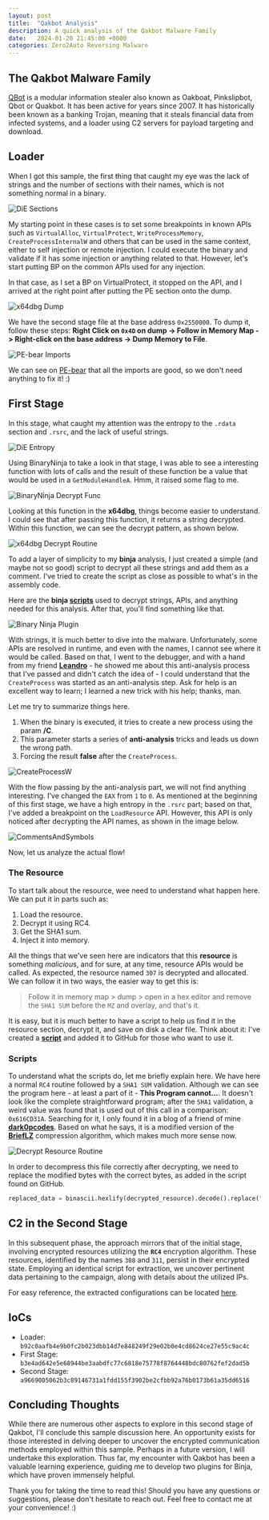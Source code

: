 ```yaml
---
layout: post
title:  "Qakbot Analysis"
description: A quick analysis of the Qakbot Malware Family
date:   2024-01-20 21:45:00 +0000
categories: Zero2Auto Reversing Malware
---
```


## The Qakbot Malware Family
[QBot](https://malpedia.caad.fkie.fraunhofer.de/details/win.qakbot) is a modular information stealer also known as Oakboat, Pinkslipbot, Qbot or Quakbot. It has been active for years since 2007. It has historically been known as a banking Trojan, meaning that it steals financial data from infected systems, and a loader using C2 servers for payload targeting and download. 

## Loader
When I got this sample, the first thing that caught my eye was the lack of strings and the number of sections with their names, which is not something normal in a binary.

![DiE Sections](../assets/images/zero2auto/2024-01-20/die-sections.png)

My starting point in these cases is to set some breakpoints in known APIs such as ```VirtualAlloc```, ```VirtualProtect```, ```WriteProcessMemory```, ```CreateProcessInternalW``` and others that can be used in the same context, either to self injection or remote injection. I could execute the binary and validate if it has some injection or anything related to that. However, let's start putting BP on the common APIs used for any injection.

In that case, as I set a BP on VirtualProtect, it stopped on the API, and I arrived at the right point after putting the PE section onto the dump.

![x64dbg Dump](../assets/images/zero2auto/2024-01-20/x64dbg-dump.png)

We have the second stage file at the base address ```0x2550000```. To dump it, follow these steps: **Right Click on ```0x4D``` on dump -> Follow in Memory Map -> Right-click on the base address -> Dump Memory to File**.

![PE-bear Imports](../assets/images/zero2auto/2024-01-20/pe-bear-imports.png)

We can see on [PE-bear](https://github.com/hasherezade/pe-bear) that all the imports are good, so we don't need anything to fix it! :)

## First Stage

In this stage, what caught my attention was the entropy to the ```.rdata``` section and ```.rsrc```, and the lack of useful strings.

![DiE Entropy](../assets/images/zero2auto/2024-01-20/die-entropy.png)

Using BinaryNinja to take a look in that stage, I was able to see a interesting function with lots of calls and the result of these function be a value that would be used in a ```GetModuleHandleA```. Hmm, it raised some flag to me.

![BinaryNinja Decrypt Func](../assets/images/zero2auto/2024-01-20/bn-strings-decrypt-func.png)

Looking at this function in the **x64dbg**, things become easier to understand. I could see that after passing this function, it returns a string decrypted. Within this function, we can see the decrypt pattern, as shown below.

![x64dbg Decrypt Routine](../assets/images/zero2auto/2024-01-20/x64dbg-decrypt-strings-routine.png)

To add a layer of simplicity to my **binja** analysis, I just created a simple (and maybe not so good) script to decrypt all these strings and add them as a comment. I've tried to create the script as close as possible to what's in the assembly code.

Here are the **binja [scripts](https://github.com/moval0x1/Zero2Auto/tree/main/qakbot)** used to decrypt strings, APIs, and anything needed for this analysis. After that, you'll find something like that.

![Binary Ninja Plugin](../assets/images/zero2auto/2024-01-20/bn-plugin-decrypt-strings.png)

With strings, it is much better to dive into the malware. Unfortunately, some APIs are resolved in runtime, and even with the names, I cannot see where it would be called. Based on that, I went to the debugger, and with a hand from my friend [**Leandro**](https://leandrofroes.github.io/) - he showed me about this anti-analysis process that I've passed and didn't catch the idea of - I could understand that the ``CreateProcess`` was started as an anti-analysis step. Ask for help is an excellent way to learn; I learned a new trick with his help; thanks, man.

Let me try to summarize things here.

1. When the binary is executed, it tries to create a new process using the param **/C**.
2. This parameter starts a series of **anti-analysis** tricks and leads us down the wrong path.
3. Forcing the result **false** after the ```CreateProcess```.

![CreateProcessW](../assets/images/zero2auto/2024-01-20/x64dbg-create-process-w.png)

With the flow passing by the anti-analysis part, we will not find anything interesting. I've changed the ```EAX``` from ```1``` to ```0```. As mentioned at the beginning of this first stage, we have a high entropy in the ```.rsrc``` part; based on that, I've added a breakpoint on the ```LoadResource``` API. However, this API is only noticed after decrypting the API names, as shown in the image below.

![CommentsAndSymbols](../assets/images/zero2auto/2024-01-20/bn-comments-and-symbols.png)

Now, let us analyze the actual flow!

### The Resource

To start talk about the resource, wee need to understand what happen here. We can put it in parts such as:

1. Load the resource.
2. Decrypt it using RC4.
3. Get the SHA1 sum.
3. Inject it into memory.

All the things that we've seen here are indicators that this **resource** is something *malicious*, and for sure, at any time, resource APIs would be called. As expected, the resource named ```307``` is decrypted and allocated. We can follow it in two ways, the easier way to get this is:

> Follow it in memory map > dump > open in a hex editor and remove the ``SHA1 SUM`` before the ``MZ`` and overlay, and that's it.

It is easy, but it is much better to have a script to help us find it in the resource section, decrypt it, and save on disk a clear file. Think about it: I've created a [**script**](https://github.com/moval0x1/Zero2Auto/tree/main/qakbot) and added it to GitHub for those who want to use it.


### Scripts

To understand what the scripts do, let me briefly explain here. We have here a normal ``RC4`` routine followed by a ``SHA1 SUM`` validation. Although we can see the program here - at least a part of it - **This Program cannot...**. It doesn't look like the complete straightforward program; after the ``SHA1`` validation, a weird value was found that is used out of this call in a comparison: ``0x616CD31A``. Searching for it, I only found it in a blog of a friend of mine [**dark0pcodes**](https://darkopcodes.wordpress.com/2020/06/07/malware-analysis-qakbot-part-2/). Based on what he says, it is a modified version of the [**BriefLZ**](https://github.com/jibsen/brieflz) compression algorithm, which makes much more sense now.

![Decrypt Resource Routine](../assets/images/zero2auto/2024-01-20/x64dbg-decrypt-resource-routine.png)

In order to decompress this file correctly after decrypting, we need to replace the modified bytes with the correct bytes, as added in the script found on GitHub.

```Python
replaced_data = binascii.hexlify(decrypted_resource).decode().replace("616cd31a", "626C7A1A")
```

## C2 in the Second Stage

In this subsequent phase, the approach mirrors that of the initial stage, involving encrypted resources utilizing the **``RC4``** encryption algorithm. These resources, identified by the names ``308`` and ``311``, persist in their encrypted state. Employing an identical script for extraction, we uncover pertinent data pertaining to the campaign, along with details about the utilized IPs.

For easy reference, the extracted configurations can be located [here](https://github.com/moval0x1/Zero2Auto/tree/main/qakbot).

## IoCs
- Loader: ```b92c0aafb4e9b0fc2b023dbb14d7e848249f29e02b0e4cd8624ce27e55c9ac4c```
- First Stage: ```b3e4ad642e5e68944be3aabdfc77c6818e75778f8764448bdc80762fef2dad5b```
- Second Stage: ```a9669005062b3c89146731a1fdd155f3902be2cfbb92a76b0173b61a35dd6516```

## Concluding Thoughts

While there are numerous other aspects to explore in this second stage of Qakbot, I'll conclude this sample discussion here. An opportunity exists for those interested in delving deeper to uncover the encrypted communication methods employed within this sample. Perhaps in a future version, I will undertake this exploration. Thus far, my encounter with Qakbot has been a valuable learning experience, guiding me to develop two plugins for Binja, which have proven immensely helpful.

Thank you for taking the time to read this! Should you have any questions or suggestions, please don't hesitate to reach out. Feel free to contact me at your convenience! :)